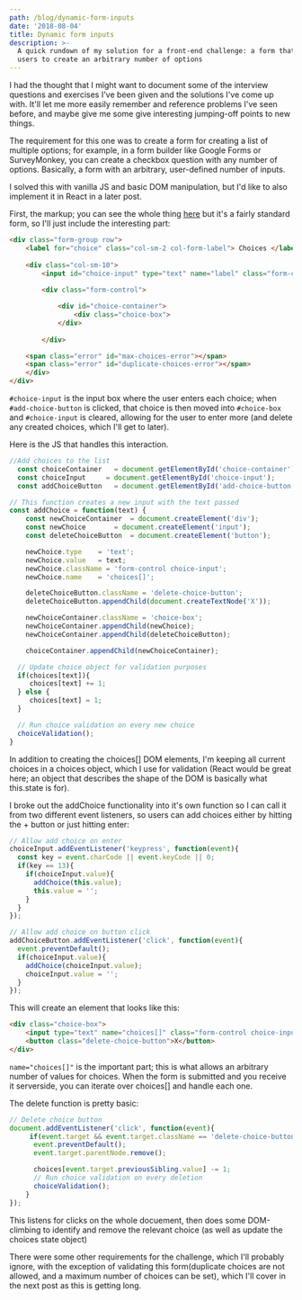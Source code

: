 ```yaml
---
path: /blog/dynamic-form-inputs
date: '2018-08-04'
title: Dynamic form inputs
description: >-
  A quick rundown of my solution for a front-end challenge: a form that allows
  users to create an arbitrary number of options
---
```

I had the thought that I might want to document some of the interview questions and exercises I've been given and the solutions I've come up with. It'll let me more easily remember and reference problems I've seen before, and maybe give me some give interesting jumping-off points to new things.

The requirement for this one was to create a form for creating a list of multiple options; for example, in a form builder like Google Forms or SurveyMonkey, you can create a checkbox question with any number of options. Basically, a form with an arbitrary, user-defined number of inputs. 

I solved this with vanilla JS and basic DOM manipulation, but I'd like to also implement it in React in a later post. 

First, the markup; you can see the whole thing [here](https://codepen.io/mkeat/pen/qyYJBb) but it's a fairly standard form, so I'll just include the interesting part:

```html
<div class="form-group row">
	<label for="choice" class="col-sm-2 col-form-label"> Choices </label>
    	
    <div class="col-sm-10">
        <input id="choice-input" type="text" name="label" class="form-control choice-input"> <button id="add-choice-button" class="btn btn-success"> + </button>
        	
        <div class="form-control">

	        <div id="choice-container">
	        	<div class="choice-box">
	        </div>
	    
	    </div>

    <span class="error" id="max-choices-error"></span>
    <span class="error" id="duplicate-choices-error"></span>
    </div>
</div>
```

`#choice-input` is the input box where the user enters each choice; when `#add-choice-button` is clicked, that choice is then moved into `#choice-box` and `#choice-input` is cleared, allowing for the user to enter more (and delete any created choices, which I'll get to later).

Here is the JS that handles this interaction. 

```javascript
//Add choices to the list
  const choiceContainer   = document.getElementById('choice-container');
  const choiceInput     = document.getElementById('choice-input');
  const addChoiceButton   = document.getElementById('add-choice-button');

// This function creates a new input with the text passed
const addChoice = function(text) {
    const newChoiceContainer  = document.createElement('div');
    const newChoice       = document.createElement('input');
    const deleteChoiceButton  = document.createElement('button');

    newChoice.type    = 'text';
    newChoice.value   = text;
    newChoice.className = 'form-control choice-input';
    newChoice.name    = 'choices[]';

    deleteChoiceButton.className = 'delete-choice-button';
    deleteChoiceButton.appendChild(document.createTextNode('X'));

    newChoiceContainer.className = 'choice-box';
    newChoiceContainer.appendChild(newChoice);
    newChoiceContainer.appendChild(deleteChoiceButton);

    choiceContainer.appendChild(newChoiceContainer);

  // Update choice object for validation purposes
  if(choices[text]){
     choices[text] += 1;
  } else {
     choices[text] = 1;
  }

  // Run choice validation on every new choice
  choiceValidation();
}
```

In addition to creating the choices\[] DOM elements, I'm keeping all current choices in a choices object, which I use for validation (React would be great here; an object that describes the shape of the DOM is basically what this.state is for).

I broke out the addChoice functionality into it's own function so I can call it from two different event listeners, so users can add choices either by hitting the + button or just hitting enter:

```javascript
// Allow add choice on enter
choiceInput.addEventListener('keypress', function(event){
  const key = event.charCode || event.keyCode || 0;
  if(key == 13){
    if(choiceInput.value){
      addChoice(this.value);
      this.value = '';
    }
  }
});

// Allow add choice on button click
addChoiceButton.addEventListener('click', function(event){
  event.preventDefault();
  if(choiceInput.value){
    addChoice(choiceInput.value);
    choiceInput.value = '';
  }
});
```

This will create an element that looks like this:

```html
<div class="choice-box">
    <input type="text" name="choices[]" class="form-control choice-input">
    <button class="delete-choice-button">X</button>
</div>
```

`name="choices[]"` is the important part; this is what allows an arbitrary number of values for choices. When the form is submitted and you receive it serverside, you can iterate over choices\[] and handle each one.

The delete function is pretty basic:

```javascript
// Delete choice button
document.addEventListener('click', function(event){
     if(event.target && event.target.className == 'delete-choice-button'){
      event.preventDefault();
      event.target.parentNode.remove();

      choices[event.target.previousSibling.value] -= 1;
      // Run choice validation on every deletion
      choiceValidation();
    } 
});
```

This listens for clicks on the whole docuement, then does some DOM-climbing to identify and remove the relevant choice (as well as update the choices state object)

There were some other requirements for the challenge, which I'll probably ignore, with the exception of validating this form(duplicate choices are not allowed, and a maximum number of choices can be set), which I'll cover in the next post as this is getting long.

